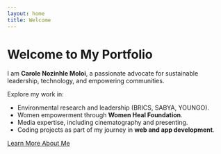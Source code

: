 ```yaml
---
layout: home
title: Welcome
---
```


# Welcome to My Portfolio
I am **Carole Nozinhle Moloi**, a passionate advocate for sustainable leadership, technology, and empowering communities.  

Explore my work in:
- Environmental research and leadership (BRICS, SABYA, YOUNGO).
- Women empowerment through **Women Heal Foundation**.
- Media expertise, including cinematography and presenting.
- Coding projects as part of my journey in **web and app development**.

[Learn More About Me](about.md)  
